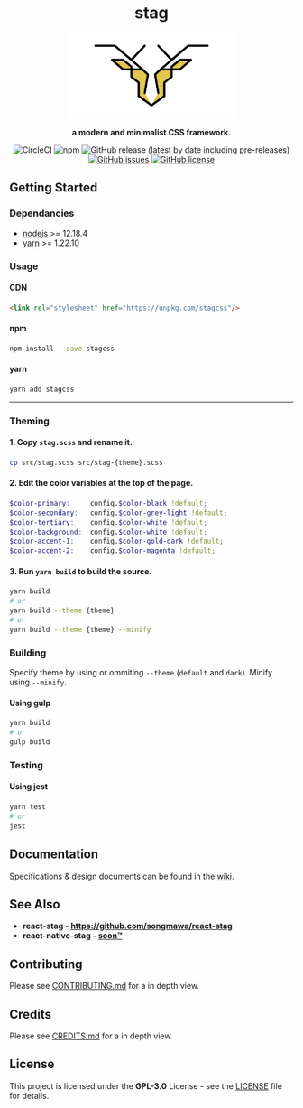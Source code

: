 
<div align="center">

# stag

<img src=".repo/logo.png" alt='Project banner' width='300px'>

**a modern and minimalist CSS framework.**

![CircleCI](https://img.shields.io/circleci/build/github/ottxrgxist/stag?style=flat-square)
![npm](https://img.shields.io/npm/v/stagcss?style=flat-square)
![GitHub release (latest by date including pre-releases)](https://img.shields.io/github/v/release/songmawa/stag?include_prereleases)
[![GitHub issues](https://img.shields.io/github/issues/ottxrgxist/stag?style=flat-square)](https://github.com/songmawa/stag/issues)
[![GitHub license](https://img.shields.io/github/license/ottxrgxist/stag?style=flat-square)](https://github.com/songmawa/stag/blob/master/LICENSE)

</div>

## Getting Started

### Dependancies

- [nodejs](https://nodejs.org/) >= 12.18.4
- [yarn](https://classic.yarnpkg.com/) >= 1.22.10

### Usage

#### CDN
```html
<link rel="stylesheet" href="https://unpkg.com/stagcss"/>
```

#### npm
```sh
npm install --save stagcss
```
#### yarn
```sh
yarn add stagcss
```

___

### Theming

#### 1. Copy `stag.scss` and rename it.
```sh
cp src/stag.scss src/stag-{theme}.scss
```

#### 2. Edit the color variables at the top of the page.
```scss
$color-primary:		config.$color-black !default;
$color-secondary: 	config.$color-grey-light !default;
$color-tertiary: 	config.$color-white !default;
$color-background: 	config.$color-white !default;
$color-accent-1: 	config.$color-gold-dark !default;
$color-accent-2: 	config.$color-magenta !default;
```

#### 3. Run `yarn build` to build the source.
```sh
yarn build
# or
yarn build --theme {theme}
# or
yarn build --theme {theme} --minify
```

### Building

Specify theme by using or ommiting `--theme` (`default` and `dark`). Minify using `--minify`.

#### Using gulp
```sh
yarn build
# or
gulp build
```

### Testing

#### Using jest
```sh
yarn test
# or
jest
```

## Documentation

Specifications & design documents can be found in the [wiki](/wiki).

## See Also

- **react-stag - https://github.com/songmawa/react-stag**
- **react-native-stag - [soon™]()**

## Contributing

Please see [CONTRIBUTING.md](CONTRIBUTING.md) for a in depth view.

## Credits

Please see [CREDITS.md](CREDITS.md) for a in depth view.

## License

This project is licensed under the **GPL-3.0** License - see the [LICENSE](LICENSE) file for details.
